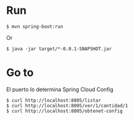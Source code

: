 # Run

```
$ mvn spring-boot:run
```
Or
```
$ java -jar target/*-0.0.1-SNAPSHOT.jar
```

# Go to
El puerto lo determina Spring Cloud Config

```
$ curl http://localhost:8005/listar
$ curl http://localhost:8005/ver/1/cantidad/1
$ curl http://localhost:8005/obtenet-config
```

